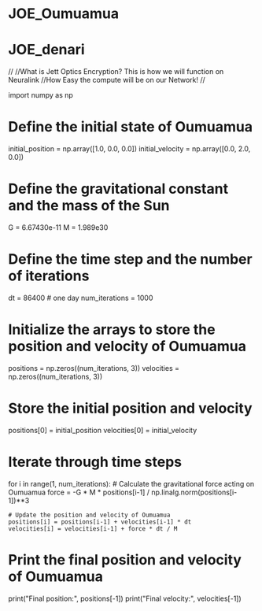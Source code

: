  # JOE_Oumuamua
 # JOE_denari
//
//What is Jett Optics Encryption? This is how we will function on Neuralink
//How Easy the compute will be on our Network! 
//

import numpy as np

# Define the initial state of Oumuamua
initial_position = np.array([1.0, 0.0, 0.0])
initial_velocity = np.array([0.0, 2.0, 0.0])

# Define the gravitational constant and the mass of the Sun
G = 6.67430e-11
M = 1.989e30

# Define the time step and the number of iterations
dt = 86400 # one day
num_iterations = 1000

# Initialize the arrays to store the position and velocity of Oumuamua
positions = np.zeros((num_iterations, 3))
velocities = np.zeros((num_iterations, 3))

# Store the initial position and velocity
positions[0] = initial_position
velocities[0] = initial_velocity

# Iterate through time steps
for i in range(1, num_iterations):
    # Calculate the gravitational force acting on Oumuamua
    force = -G * M * positions[i-1] / np.linalg.norm(positions[i-1])**3
    
    # Update the position and velocity of Oumuamua
    positions[i] = positions[i-1] + velocities[i-1] * dt
    velocities[i] = velocities[i-1] + force * dt / M

# Print the final position and velocity of Oumuamua
print("Final position:", positions[-1])
print("Final velocity:", velocities[-1]) 
